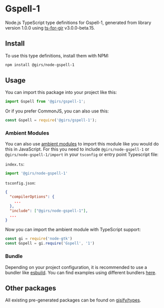 
# Gspell-1

Node.js TypeScript type definitions for Gspell-1, generated from library version 1.0.0 using [ts-for-gir](https://github.com/gjsify/ts-for-gir) v3.0.0-beta.15.

## Install

To use this type definitions, install them with NPM:
```bash
npm install @girs/node-gspell-1
```

## Usage

You can import this package into your project like this:
```ts
import Gspell from '@girs/gspell-1';
```

Or if you prefer CommonJS, you can also use this:
```ts
const Gspell = require('@girs/gspell-1');
```

### Ambient Modules

You can also use [ambient modules](https://github.com/gjsify/ts-for-gir/tree/main/packages/cli#ambient-modules) to import this module like you would do this in JavaScript.
For this you need to include `@girs/node-gspell-1` or `@girs/node-gspell-1/import` in your `tsconfig` or entry point Typescript file:

`index.ts`:
```ts
import '@girs/node-gspell-1'
```

`tsconfig.json`:
```json
{
  "compilerOptions": {
    ...
  },
  "include": ["@girs/node-gspell-1"],
  ...
}
```

Now you can import the ambient module with TypeScript support: 

```ts
const gi = require('node-gtk')
const Gspell = gi.require('Gspell', '1')
```



### Bundle

Depending on your project configuration, it is recommended to use a bundler like [esbuild](https://esbuild.github.io/). You can find examples using different bundlers [here](https://github.com/gjsify/ts-for-gir/tree/main/examples).

## Other packages

All existing pre-generated packages can be found on [gjsify/types](https://github.com/gjsify/types).

